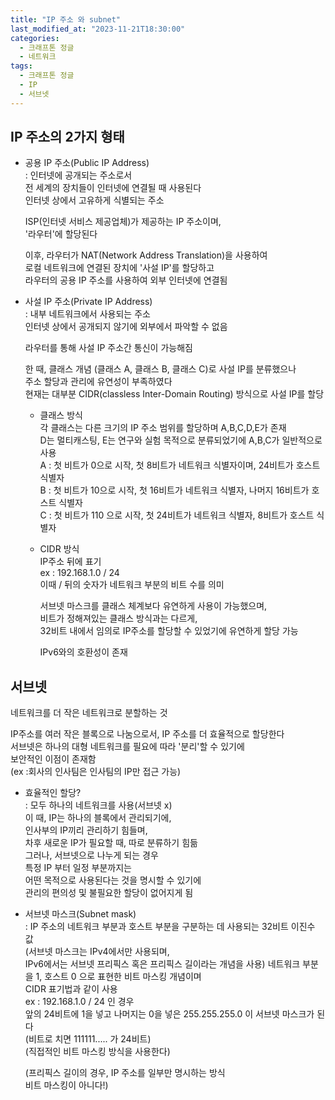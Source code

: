 ```yaml
---
title: "IP 주소 와 subnet"
last_modified_at: "2023-11-21T18:30:00"
categories:
  - 크래프톤 정글
  - 네트워크
tags:
  - 크래프톤 정글
  - IP
  - 서브넷
---
```


## IP 주소의 2가지 형태
 - 공용 IP 주소(Public IP Address)<br>
  : 인터넷에 공개되는 주소로서<br>
    전 세계의 장치들이 인터넷에 연결될 때 사용된다<br>
    인터넷 상에서 고유하게 식별되는 주소<br>
    
    ISP(인터넷 서비스 제공업체)가 제공하는 IP 주소이며,<br>
    '라우터'에 할당된다<br>

    이후, 라우터가 NAT(Network Address Translation)을 사용하여<br>
    로컬 네트워크에 연결된 장치에 '사설 IP'를 할당하고<br>
    라우터의 공용 IP 주소를 사용하여 외부 인터넷에 연결됨<br>

  - 사설 IP 주소(Private IP Address)<br>
   : 내부 네트워크에서 사용되는 주소<br>
     인터넷 상에서 공개되지 않기에 외부에서 파악할 수 없음<br>

     라우터를 통해 사설 IP 주소간 통신이 가능해짐<br>

     한 때, 클래스 개념 (클래스 A, 클래스 B, 클래스 C)로 사설 IP를 분류했으나<br>
     주소 할당과 관리에 유연성이 부족하였다<br>
     현재는 대부분 CIDR(classless Inter-Domain Routing) 방식으로 사설 IP를 할당<br>

     - 클래스 방식<br>
      각 클래스는 다른 크기의 IP 주소 범위를 할당하며 A,B,C,D,E가 존재<br>
      D는 멀티캐스팅, E는 연구와 실험 목적으로 분류되었기에 A,B,C가 일반적으로 사용<br>
      A : 첫 비트가 0으로 시작, 첫 8비트가 네트워크 식별자이며, 24비트가 호스트 식별자<br>
      B : 첫 비트가 10으로 시작, 첫 16비트가 네트워크 식별자, 나머지 16비트가 호스트 식별자<br>
      C : 첫 비트가 110 으로 시작, 첫 24비트가 네트워크 식별자, 8비트가 호스트 식별자<br>

     - CIDR 방식<br>
       IP주소 뒤에 표기<br>
       ex : 192.168.1.0 / 24<br>
       이때 / 뒤의 숫자가 네트워크 부분의 비트 수를 의미<br>

       서브넷 마스크를 클래스 체계보다 유연하게 사용이 가능했으며,<br>
       비트가 정해져있는 클래스 방식과는 다르게,<br>
       32비트 내에서 임의로 IP주소를 할당할 수 있었기에 유연하게 할당 가능<br>

       IPv6와의 호환성이 존재<br>

## 서브넷
  네트워크를 더 작은 네트워크로 분할하는 것<br>

  IP주소를 여러 작은 블록으로 나눔으로서, IP 주소를 더 효율적으로 할당한다<br>
  서브넷은 하나의 대형 네트워크를 필요에 따라 '분리'할 수 있기에<br>
  보안적인 이점이 존재함<br>
  (ex :회사의 인사팀은 인사팀의 IP만 접근 가능)<br>

  - 효율적인 할당?<br>
    : 모두 하나의 네트워크를 사용(서브넷 x)<br>
      이 때, IP는 하나의 블록에서 관리되기에,<br>
      인사부의 IP끼리 관리하기 힘들며,<br>
      차후 새로운 IP가 필요할 때, 따로 분류하기 힘듦<br>
      그러나, 서브넷으로 나누게 되는 경우<br>
      특정 IP 부터 일정 부분까지는<br>
      어떤 목적으로 사용된다는 것을 명시할 수 있기에<br>
      관리의 편의성 및 불필요한 할당이 없어지게 됨<br>

  - 서브넷 마스크(Subnet mask)<br>
    : IP 주소의 네트워크 부분과 호스트 부분을 구분하는 데 사용되는 32비트 이진수 값<br>
      (서브넷 마스크는 IPv4에서만 사용되며,<br>
      IPv6에서는 서브넷 프리픽스 혹은 프리픽스 길이라는 개념을 사용)
      네트워크 부분을 1, 호스트 0 으로 표현한 비트 마스킹 개념이며<br>
      CIDR 표기법과 같이 사용<br>
      ex : 192.168.1.0 / 24 인 경우<br>
      앞의 24비트에 1을 넣고 나머지는 0을 넣은 255.255.255.0 이 서브넷 마스크가 된다<br>
      (비트로 치면 111111..... 가 24비트)<br>
      (직접적인 비트 마스킹 방식을 사용한다)<br>

      (프리픽스 길이의 경우, IP 주소를 일부만 명시하는 방식<br>
      비트 마스킹이 아니다!)<br>
